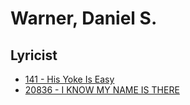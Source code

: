 # Warner, Daniel S.

## Lyricist

- [141 - His Yoke Is Easy](/hymns/141.md)
- [20836 - I KNOW MY NAME IS THERE](/hymns/20836.md)

